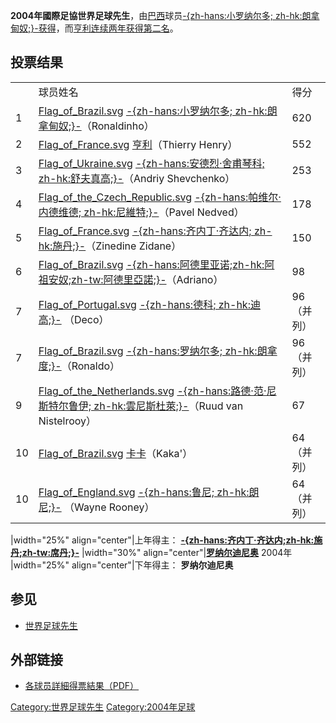 **2004年國際足協世界足球先生**，由[巴西](../Page/巴西.md "wikilink")球员[-{zh-hans:小罗纳尔多; zh-hk:朗拿甸奴;}-获得](../Page/罗纳尔迪尼奥.md "wikilink")，而[亨利连续两年获得第二名](https://zh.wikipedia.org/wiki/蒂埃里·亨利 "wikilink")。

## 投票结果

|    |                                                                                                                                                                                                                                                       |        |
| -- | ----------------------------------------------------------------------------------------------------------------------------------------------------------------------------------------------------------------------------------------------------- | ------ |
|    | 球员姓名                                                                                                                                                                                                                                                  | 得分     |
| 1  | [Flag_of_Brazil.svg](https://zh.wikipedia.org/wiki/File:Flag_of_Brazil.svg "fig:Flag_of_Brazil.svg") [-{zh-hans:小罗纳尔多; zh-hk:朗拿甸奴;}-](../Page/罗纳尔迪尼奥.md "wikilink")（Ronaldinho）                                                                     | 620    |
| 2  | [Flag_of_France.svg](https://zh.wikipedia.org/wiki/File:Flag_of_France.svg "fig:Flag_of_France.svg") [亨利](https://zh.wikipedia.org/wiki/蒂埃里·亨利 "wikilink")（Thierry Henry）                                                                           | 552    |
| 3  | [Flag_of_Ukraine.svg](https://zh.wikipedia.org/wiki/File:Flag_of_Ukraine.svg "fig:Flag_of_Ukraine.svg") [-{zh-hans:安德烈·舍甫琴科; zh-hk:舒夫真高;}-](../Page/安德烈·舍甫琴科.md "wikilink")（Andriy Shevchenko）                                                      | 253    |
| 4  | [Flag_of_the_Czech_Republic.svg](https://zh.wikipedia.org/wiki/File:Flag_of_the_Czech_Republic.svg "fig:Flag_of_the_Czech_Republic.svg") [-{zh-hans:帕维尔·内德维德; zh-hk:尼維特;}-](../Page/帕维尔·内德维德.md "wikilink")（Pavel Nedved）                         | 178    |
| 5  | [Flag_of_France.svg](https://zh.wikipedia.org/wiki/File:Flag_of_France.svg "fig:Flag_of_France.svg") [-{zh-hans:齐内丁·齐达内; zh-hk:施丹;}-](https://zh.wikipedia.org/wiki/齐内丁·齐达内 "wikilink")（Zinedine Zidane）                                            | 150    |
| 6  | [Flag_of_Brazil.svg](https://zh.wikipedia.org/wiki/File:Flag_of_Brazil.svg "fig:Flag_of_Brazil.svg") [-{zh-hans:阿德里亚诺;zh-hk:阿祖安奴;zh-tw:阿德里亞諾;}-](https://zh.wikipedia.org/wiki/阿德里亚诺 "wikilink")（Adriano）                                           | 98     |
| 7  | [Flag_of_Portugal.svg](https://zh.wikipedia.org/wiki/File:Flag_of_Portugal.svg "fig:Flag_of_Portugal.svg") [-{zh-hans:德科; zh-hk:迪高;}-](https://zh.wikipedia.org/wiki/德科 "wikilink") （Deco）                                                          | 96（并列） |
| 7  | [Flag_of_Brazil.svg](https://zh.wikipedia.org/wiki/File:Flag_of_Brazil.svg "fig:Flag_of_Brazil.svg") [-{zh-hans:罗纳尔多; zh-hk:朗拿度;}-](../Page/罗纳尔多.md "wikilink")（Ronaldo）                                                                            | 96（并列） |
| 9  | [Flag_of_the_Netherlands.svg](https://zh.wikipedia.org/wiki/File:Flag_of_the_Netherlands.svg "fig:Flag_of_the_Netherlands.svg") [-{zh-hans:路德·范·尼斯特尔鲁伊; zh-hk:雲尼斯杜萊;}-](https://zh.wikipedia.org/wiki/路德·范·尼斯特尔鲁伊 "wikilink")（Ruud van Nistelrooy） | 67     |
| 10 | [Flag_of_Brazil.svg](https://zh.wikipedia.org/wiki/File:Flag_of_Brazil.svg "fig:Flag_of_Brazil.svg") [卡卡](../Page/卡卡.md "wikilink")（Kaka'）                                                                                                          | 64（并列） |
| 10 | [Flag_of_England.svg](https://zh.wikipedia.org/wiki/File:Flag_of_England.svg "fig:Flag_of_England.svg") [-{zh-hans:鲁尼; zh-hk:朗尼;}-](../Page/韦恩·鲁尼.md "wikilink") （Wayne Rooney）                                                                     | 64（并列） |

|width="25%" align="center"|上年得主：
**[-{zh-hans:齐内丁·齐达内;zh-hk:施丹;zh-tw:席丹;}-](https://zh.wikipedia.org/wiki/齐内丁·齐达内 "wikilink")** |width="30%" align="center"|**[罗纳尔迪尼奥](../Page/罗纳尔迪尼奥.md "wikilink")**
2004年 |width="25%" align="center"|下年得主：
**罗纳尔迪尼奥**

## 参见

  - [世界足球先生](https://zh.wikipedia.org/wiki/世界足球先生 "wikilink")

## 外部链接

  - [各球员詳細得票結果（PDF）](https://web.archive.org/web/20050513100355/http://www.fifa.com/documents/fifa/events/results_by_player_men.pdf)

[Category:世界足球先生](https://zh.wikipedia.org/wiki/Category:世界足球先生 "wikilink") [Category:2004年足球](https://zh.wikipedia.org/wiki/Category:2004年足球 "wikilink")
